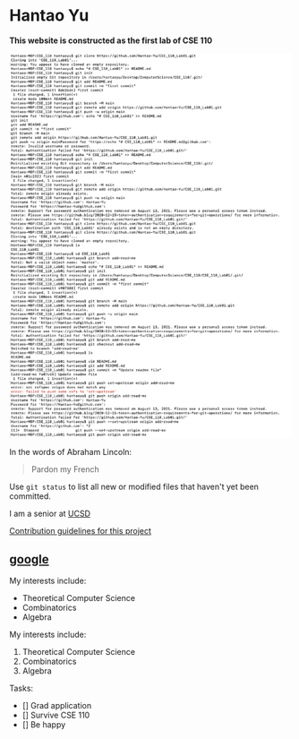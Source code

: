 # Hantao Yu

**This website is constructed as the first lab of CSE 110**

![Pic](/screenshots/screenshot_1.png)

In the words of Abraham Lincoln:
> Pardon my French

Use `git status` to list all new or modified files that haven't yet been committed.

I am a senior at [UCSD](https://ucsd.edu/)

[Contribution guidelines for this project](README.md)

## [google](https://www.google.com/)

My interests include:
- Theoretical Computer Science
- Combinatorics
- Algebra
  
My interests include:
1. Theoretical Computer Science
2. Combinatorics
3. Algebra

Tasks:
- [] Grad application
- [] Survive CSE 110
- [] Be happy